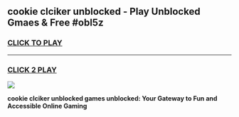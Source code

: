 
## cookie clciker unblocked - Play Unblocked Gmaes & Free #obl5z
<h3>
<a href="https://news.freeplayer.one?title=cookie_clciker_unblocked&ref=24F">CLICK TO PLAY</a></h3>
<hr>

<h3>
<a href="https://news.freeplayer.one?title=cookie_clciker_unblocked&ref=24F">CLICK 2 PLAY</a>
  
</h3>

<a href="https://news.freeplayer.one?title=cookie_clciker_unblocked&ref=24F/"><img src="https://clearcache.store/games.png"></a>


**cookie clciker unblocked games unblocked: Your Gateway to Fun and Accessible Online Gaming**
